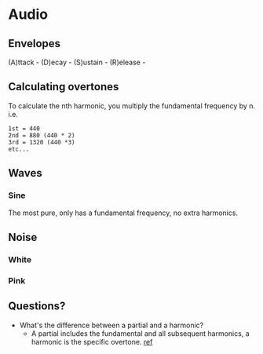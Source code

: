 # Audio

## Envelopes

(A)ttack - 
(D)ecay - 
(S)ustain - 
(R)elease - 

## Calculating overtones

To calculate the nth harmonic, you multiply the fundamental frequency by n.
i.e.

```
1st = 440
2nd = 880 (440 * 2)
3rd = 1320 (440 *3)
etc...
```

## Waves

### Sine

The most pure, only has a fundamental frequency, no extra harmonics.

## Noise

### White 

### Pink

## Questions?

- What's the difference between a partial and a harmonic?
    - A partial includes the fundamental and all subsequent harmonics, a
      harmonic is the specific overtone.
      [ref](https://en.wikipedia.org/wiki/Overtone)
  


